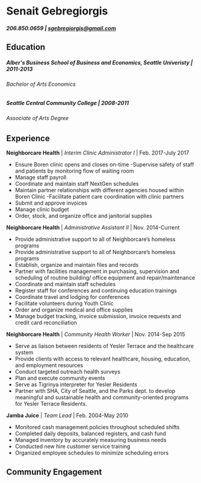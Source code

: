 # Senait Gebregiorgis 
##### 206.850.0659 | [sgebregiorgis@gmail.com](sgebregiorgis@gmail.com)
## Education
##### Alber's Business School of Business and Economics, Seattle Univeristy | 2011-2013

###### *Bachelor of Arts Economics*

##### Seattle Central Community College | 2008-2011

###### *Associate of Arts Degree*

## Experience
**Neighborcare Health** | _Interim Clinic Administrator I_ | Feb. 2017-July 2017
-	Ensure Boren clinic opens and closes on-time 
-Supervise safety of staff and patients by monitoring flow of waiting room
- Manage staff payroll
-	Coordinate and maintain staff NextGen schedules
-	Maintain partner relationships with different agencies housed within Boren Clinic
-Facilitate patient care coordination with clinic partners
-	Submit and approve invoices
-	Manage clinic budget
-	Order, stock, and organize office and janitorial supplies

**Neighborcare Health** | _Administrative Assistant II_ | Nov. 2014-Current 

- Provide administrative support to all of Neighborcare’s homeless programs
- Provide administrative support to all of Neighborcare’s homeless programs
- Establish, organize and maintain files and records
- Partner with facilities management in purchasing, supervision and scheduling of routine building/ office equipment and repair/maintenance
- Coordinate and maintain staff schedules 
- Register staff for conferences and continuing education trainings
- Coordinate travel and lodging for conferences
- Facilitate volunteers during Youth Clinic
- Order and organize medical and office supplies
- Manage budget tracking, invoice submission, invoice requests and credit card reconciliation


**Neighborcare Health** | _Community Health Worker_ | Nov. 2014-Sep 2015 
- Serve as liaison between residents of Yesler Terrace and the healthcare system
-	Provide clients with access to relevant healthcare, housing, education, and employment resources
-	Conduct targeted outreach health surveys
-	Plan and execute community events
-	Serve as Tigrinya interpreter for Yesler Residents
-	Partner with SHA, City of Seattle, and the Parks dept. to develop meaningful and sustainable health and community-oriented programs for Yesler Terrace Residents. 

**Jamba Juice** | _Team Lead_ | Feb. 2004-May 2010
-	Monitored cash management policies throughout scheduled shifts
-	Completed daily deposits, balanced registers, and cash fund
-	Managed inventory by accurately measuring business needs
-	Conducted new hire customer service training 
-	Organized employee schedules to minimize scheduling errors 

## Community Engagement
